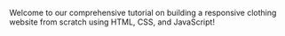 Welcome to our comprehensive tutorial on building a responsive clothing website from scratch using HTML, CSS, and JavaScript!

